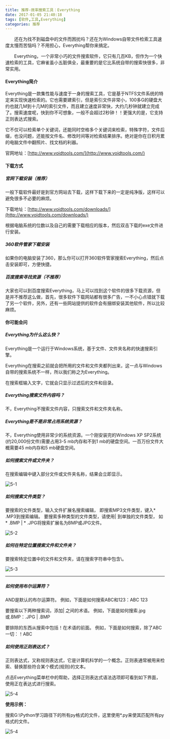 ```yaml
---
title: 推荐-效率搜索工具：Everything
date: 2017-01-05 21:40:18
tags: [软件,工具,Everything]
categories: 推荐
---
```


　　还在为找不到磁盘中的文件而困扰吗？还在为Windows自带文件检索工具速度太慢而苦恼吗？不用担心，Everything帮你来搞定。

　　Everything，一个非常小巧的文件搜索软件，它只有几百KB，但作为一个快速检索的工具，它麻雀虽小五脏俱全，最重要的是它比系统自带的搜索快很多，非常实用。

<!--more-->

#### Everything简介

Everything是一款集性能与速度于一身的搜索工具，它是基于NTFS文件系统的特定来实现快速检索的。它也需要建索引，但是索引文件非常小，100多G的硬盘大约也就几M到十几M的索引文件，而且建立速度非常快，大约几秒钟就建立完成了。搜索速度呢，快到你不可想象，一般不会超过2秒钟！！更强大的是，它支持正则表达式搜索。

它不仅可以检索单个关键词，还能同时空格多个关键词来检索，特殊字符，文件后缀，也没问题，还能按文件名、修改时间等对检索结果排序。绝对是你在日积月累的电脑文件中翻照片、找文档的利器。

官网地址：[http://www.voidtools.com/](http://www.voidtools.com/)

#### 下载方式

##### 官网下载安装（推荐）

一般下载软件最好是到官方网站去下载，这样下载下来的一定是纯净版，这样可以避免很多不必要的麻烦。

下载地址：[http://www.voidtools.com/downloads/](http://www.voidtools.com/downloads/)

根据电脑系统的位数以及自己的需要下载相应的版本，然后双击下载的exe文件进行安装。

##### 360软件管家下载安装

如果你的电脑安装了360，那么你可以打开360软件管家搜索Everything，然后点击安装即可，方便快捷。

##### 百度搜索寻找资源（不推荐）

大家也可以到百度搜索Everything，马上可以找到这个软件的很多下载资源，但是并不推荐这么做，首先，很多软件下载网站都有很多广告，一不小心点错就下载了另一个软件，另外，还有一些网站提供的软件会有捆绑安装其他软件，所以比较麻烦。

#### 你可能会问

##### Everything为什么这么快？

Everything是一个运行于Windows系统，基于文件、文件夹名称的快速搜索引擎。

Everything在搜索之前就会把所用的文件和文件夹都列出来，这一点与Windows自带的搜索系统不一样，所以我们称之为Everything。

在搜索框输入文字，它就会只显示过滤后的文件和目录。

##### Everything搜索文件内容吗？

不，Everything不搜索文件内容，只搜索文件和文件夹名称。

##### Everything是不是非常占用系统资源？

不，Everything使用非常少的系统资源。一个刚安装完的Windows XP SP2系统(约20,000份文件)需要占用3-5 mb内存和不到1 mb的硬盘空间。一百万份文件大概需要45 mb内存和5 mb硬盘空间。

##### 如何搜索文件或文件夹？

在搜索编辑中键入部分文件或文件夹名称，结果会立即显示。

![5-1](http://ohe7ixo05.bkt.clouddn.com/2017/1/5-1.png)

##### 如何搜索文件类型？

要搜索的文件类型，输入文件扩展名搜索编辑，
即搜索MP3文件类型，键入* .MP3到搜索编辑。
要搜索多种类型的文件类型，请使用| 到单独的文件类型，
如* .BMP | * .JPG将搜索扩展名为BMP或JPG文件。

![5-2](http://ohe7ixo05.bkt.clouddn.com/2017/1/5-2.png)

##### 如何在特定位置搜索文件和文件夹？

要搜索特定位置中的文件和文件夹，请在搜索字符串中包含\。

![5-3](http://ohe7ixo05.bkt.clouddn.com/2017/1/5-3.png)

---

##### 如何使用布尔运算符？

AND是默认的布尔运算符。
例如，下面是如何搜索ABC和123：ABC 123

要搜索以下两种搜索词，添加| 之间的术语。
例如，下面是如何搜索.jpg或.BMP：.JPG | .BMP

要排除的东西从搜索中包括！在术语的前面。
例如，下面是如何搜索，除了ABC一切：！ABC

##### 如何使用正则表达式？

正则表达式，又称规则表达式，它是计算机科学的一个概念。正则表通常被用来检索、替换那些符合某个模式(规则)的文本。

点击Everything菜单栏中的帮助，选择正则表达式语法选项即可看到如下界面，使用正在表达式进行搜索。

![5-4](http://ohe7ixo05.bkt.clouddn.com/2017/1/5-4.png)

**使用示例：**

搜索G:\Python学习路径下的所有py格式的文件，这里使用*.py来使其匹配所有py格式的文件。

![5-4](http://ohe7ixo05.bkt.clouddn.com/2017/1/5-5.png)